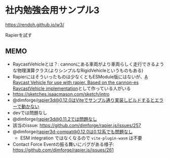# 社内勉強会用サンプル3

https://rendoh.github.io/w3/

Rapierを試す

## MEMO

- RaycastVehicleとは？: cannonにある車両がより車両らしく走行できるような物理演算クラス(よりシンプルなRigidVehicleというものもある)
- Rapierにはそういったものは少なくともESModule版にはないが、[A Raycast Vehicle for use with rapier. Based on the cannon-es RaycastVehicle implementation](https://github.com/isaac-mason/sketches/tree/main/src/sketches/rapier/custom-raycast-vehicle)として作っている人がいる
- https://sketches.isaacmason.com/sketch/intro
- @dimforge/rapier3d@0.12.0はViteでサンプル通り実装しビルドするとエラーで動かない
- devでは問題なし
- @dimforge/rapier3d@0.11.2では問題なし
- 該当のissue: https://github.com/dimforge/rapier.js/issues/257
- @dimforge/rapier3d-compat@0.12.0は0.12系でも問題なし
  - ESM integration ではなくなるので `vite-plugin-wasm` は不要
- Contact Force Eventの振る舞いにバグがある様子: https://github.com/dimforge/rapier.js/issues/261
